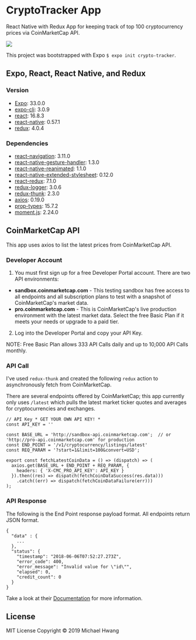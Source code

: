 # CryptoTracker App
React Native with Redux App for keeping track of top 100 cryptocurrency prices via CoinMarketCap API.

![](example.gif)

This project was bootstrapped with Expo `$ expo init crypto-tracker`.

## Expo, React, React Native, and Redux
### Version
* [Expo](https://github.com/expo/expo): 33.0.0
* [expo-cli](https://github.com/expo/expo-cli): 3.0.9
* [react](https://github.com/facebook/react): 16.8.3
* [react-native](https://github.com/facebook/react-native): 0.57.1
* [redux](https://github.com/reduxjs/redux): 4.0.4

### Dependencies
* [react-navigation](https://github.com/react-navigation/react-navigation): 3.11.0
* [react-native-gesture-handler](https://github.com/kmagiera/react-native-gesture-handler): 1.3.0
* [react-native-reanimated](https://github.com/kmagiera/react-native-reanimated): 1.1.0
* [react-native-extended-stylesheet](https://github.com/vitalets/react-native-extended-stylesheet): 0.12.0
* [react-redux](https://github.com/reduxjs/react-redux): 7.1.0
* [redux-logger](https://github.com/LogRocket/redux-logger): 3.0.6
* [redux-thunk](https://github.com/reduxjs/redux-thunk): 2.3.0
* [axios](https://github.com/axios/axios): 0.19.0
* [prop-types](https://github.com/facebook/prop-types): 15.7.2
* [moment.js](https://github.com/moment/moment): 2.24.0

## CoinMarketCap API
This app uses axios to list the latest prices from CoinMarketCap API.

### Developer Account
1. You must first sign up for a free Developer Portal account. There are two API environments:

- **sandbox.coinmarketcap.com** - This testing sandbox has free access to all endpoints and all subscription plans to test with a snapshot of CoinMarketCap's market data.
- **pro.coinmarketcap.com** - This is CoinMarketCap's live production environment with the latest market data. Select the free Basic Plan if it meets your needs or upgrade to a paid tier.

2. Log into the Developer Portal and copy your API Key.

NOTE: Free Basic Plan allows 333 API Calls daily and up to 10,000 API Calls monthly.

### API Call
I've used `redux-thunk` and created the following `redux` action to asynchronously fetch from CoinMarketCap.

There are several endpoints offered by CoinMarketCap; this app currently only uses `/latest` which pulls the latest market ticker quotes and averages for cryptocurrencies and exchanges.

```
// API Key * GET YOUR OWN API KEY! *
const API_KEY = ''

const BASE_URL = 'http://sandbox-api.coinmarketcap.com';  // or 'http://pro-api.coinmarketcap.com' for production
const END_POINT = '/v1/cryptocurrency/listings/latest'
const REQ_PARAM = '?start=1&limit=100&convert=USD';

export const fetchLatestCoinData = () => (dispatch) => (
  axios.get(BASE_URL + END_POINT + REQ_PARAM, {
    headers: { 'X-CMC_PRO_API_KEY': API_KEY }
  }).then((res) => dispatch(fetchCoinDataSuccess(res.data)))
    .catch((err) => dispatch(fetchCoinDataFailure(err)))
);
```

### API Response
The following is the End Point response payload format. All endpoints return JSON format.

```
{
  "data" : {
    ...
  },
  "status": {
    "timestamp": "2018-06-06T07:52:27.273Z",
    "error_code": 400,
    "error_message": "Invalid value for \"id\"",
    "elapsed": 0,
    "credit_count": 0
  }
}
```

Take a look at their [Documentation](https://coinmarketcap.com/api/documentation/v1/#operation/getV1CryptocurrencyListingsLatest) for more information.

## License
MIT License Copyright © 2019 Michael Hwang
